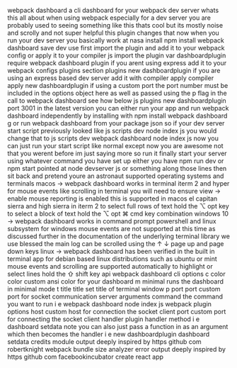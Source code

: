 webpack dashboard a cli dashboard for your webpack dev server whats this all about when using webpack especially for a dev server you are probably used to seeing something like this thats cool but its mostly noise and scrolly and not super helpful this plugin changes that now when you run your dev server you basically work at nasa install npm install webpack dashboard save dev use first import the plugin and add it to your webpack config or apply it to your compiler js import the plugin var dashboardplugin require webpack dashboard plugin if you arent using express add it to your webpack configs plugins section plugins new dashboardplugin if you are using an express based dev server add it with compiler apply compiler apply new dashboardplugin if using a custom port the port number must be included in the options object here as well as passed using the p flag in the call to webpack dashboard see how below js plugins new dashboardplugin port 3001 in the latest version you can either run your app and run webpack dashboard independently by installing with npm install webpack dashboard g or run webpack dashboard from your package json so if your dev server start script previously looked like js scripts dev node index js you would change that to js scripts dev webpack dashboard node index js now you can just run your start script like normal except now you are awesome not that you werent before im just saying more so run it finally start your server using whatever command you have set up either you have npm run dev or npm start pointed at node devserver js or something along those lines then sit back and pretend youre an astronaut supported operating systems and terminals macos → webpack dashboard works in terminal iterm 2 and hyper for mouse events like scrolling in terminal you will need to ensure view → enable mouse reporting is enabled this is supported in macos el capitan sierra and high sierra in iterm 2 to select full rows of text hold the ⌥ opt key to select a block of text hold the ⌥ opt ⌘ cmd key combination windows 10 → webpack dashboard works in command prompt powershell and linux subsystem for windows mouse events are not supported at this time as discussed further in the documentation of the underlying terminal library we use blessed the main log can be scrolled using the ↑ ↓ page up and page down keys linux → webpack dashboard has been verified in the built in terminal app for debian based linux distributions such as ubuntu or mint mouse events and scrolling are supported automatically to highlight or select lines hold the ⇧ shift key api webpack dashboard cli options c color color custom ansi color for your dashboard m minimal runs the dashboard in minimal mode t title title set title of terminal window p port port custom port for socket communication server arguments command the command you want to run i e webpack dashboard node index js webpack plugin options host custom host for connection the socket client port custom port for connecting the socket client handler plugin handler method i e dashboard setdata note you can also just pass a function in as an argument which then becomes the handler i e new dashboardplugin dashboard setdata credits module output deeply inspired by https github com robertknight webpack bundle size analyzer error output deeply inspired by https github com facebookincubator create react app